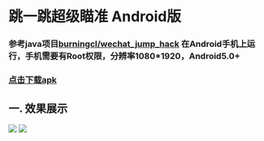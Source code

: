 # 跳一跳超级瞄准 Android版

### 参考java项目[burningcl/wechat_jump_hack](https://github.com/burningcl/wechat_jump_hack) 在Android手机上运行，手机需要有Root权限，分辨率1080*1920，Android5.0+

### [点击下载apk](https://raw.githubusercontent.com/YJWWZHANG/WeChatJump/master/app-debug.apk)

## 一. 效果展示
![](img/1.gif)
![](img/2.gif)
	

